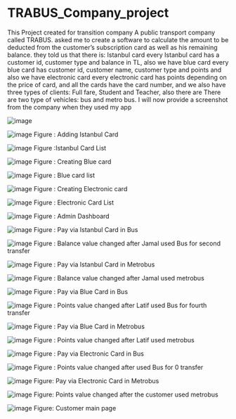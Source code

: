 # TRABUS_Company_project
This Project created for transition company
A public transport company called TRABUS. asked me to create a software to calculate the amount to be deducted from the customer’s subscription card as well as his remaining balance. they told us that there is: Istanbul card every Istanbul card has a customer id, customer type and balance in TL, also we have blue card every blue card has customer id, customer name, customer type and points and also we have electronic card every electronic card has points depending on the price of card, and all the cards have the card number, and we also have three types of clients: Full fare, Student and Teacher, also there are There are two type of vehicles: bus and metro bus. I will now provide a screenshot from the company when they used my app

![image](https://user-images.githubusercontent.com/35701617/153744661-90937c02-4113-41b7-8ad9-f036ccdde9c7.png)

![image](https://user-images.githubusercontent.com/35701617/153744675-1efa0bb7-fc4d-4d3d-8d12-138c035b9143.png)
Figure : Adding Istanbul Card

![image](https://user-images.githubusercontent.com/35701617/153744679-09fe84c2-4576-4b77-9a5e-0527a6f4dba8.png)
Figure :Istanbul Card List

![image](https://user-images.githubusercontent.com/35701617/153744686-056a0542-53cc-4ca1-ac63-4bba40276b20.png)
Figure : Creating Blue card

![image](https://user-images.githubusercontent.com/35701617/153744688-119dc0b0-a0c6-4849-80db-a50f565a4ac3.png)
Figure : Blue card list

![image](https://user-images.githubusercontent.com/35701617/153744693-1918fae0-5ba8-44aa-b7a1-a48a9cc1fca6.png)
Figure : Creating Electronic card

![image](https://user-images.githubusercontent.com/35701617/153744694-c653baff-54a7-4ab1-95b8-422e8a5143f3.png)
Figure : Electronic Card List

![image](https://user-images.githubusercontent.com/35701617/153744697-17c1ae9e-9a2c-42d4-a217-45eb899db83a.png)
Figure : Admin Dashboard

![image](https://user-images.githubusercontent.com/35701617/153744699-ebd2c859-722a-4ba2-8f5f-f70b5a7b5e24.png)
Figure : Pay via Istanbul Card in Bus

![image](https://user-images.githubusercontent.com/35701617/153744702-2f4bca73-b5a2-476a-92ea-1d70defe5d20.png)
Figure : Balance value changed after Jamal used Bus for second transfer

![image](https://user-images.githubusercontent.com/35701617/153744704-67bde794-6b58-47e8-a379-65700ace061c.png)
Figure : Pay via Istanbul Card in Metrobus

![image](https://user-images.githubusercontent.com/35701617/153744706-cd198218-0bd4-4d16-9e22-a948176290a5.png)
Figure : Balance value changed after Jamal used metrobus

![image](https://user-images.githubusercontent.com/35701617/153744710-6add198d-3909-4fe0-bd56-222e55dc8f1c.png)
Figure : Pay via Blue Card in Bus

![image](https://user-images.githubusercontent.com/35701617/153744711-9202d0b2-5939-4680-8382-17343f75131c.png)
Figure : Points value changed after Latif used Bus for fourth transfer

![image](https://user-images.githubusercontent.com/35701617/153744713-9751c9a4-de87-4b51-8a8a-21789ca5ce96.png)
Figure : Pay via Blue Card in Metrobus

![image](https://user-images.githubusercontent.com/35701617/153744718-195ed376-5083-4c48-80a6-d5f2638df225.png)
Figure : Points value changed after Latif used metrobus 

![image](https://user-images.githubusercontent.com/35701617/153744721-764e0fd5-8592-4d5e-9ce6-b06f80c63069.png)
Figure : Pay via Electronic Card in Bus

![image](https://user-images.githubusercontent.com/35701617/153744723-2ad36300-5e9c-4ffe-b4df-34b6709f14e5.png)
Figure : Points value changed after used Bus for 0 transfer

![image](https://user-images.githubusercontent.com/35701617/153744724-9c2b8cac-813b-42fe-895e-44407d4058df.png)
Figure: Pay via Electronic Card in Metrobus

![image](https://user-images.githubusercontent.com/35701617/153744725-66cc5975-4a42-4c90-ade2-54293760a832.png)
Figure: Points value changed after the customer used metrobus

![image](https://user-images.githubusercontent.com/35701617/153744729-273854b4-2d36-437e-9dac-0886979a78c9.png)
Figure: Customer main page


